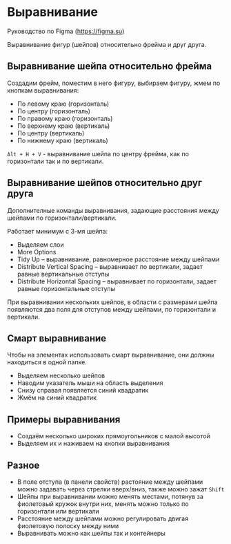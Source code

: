 # Выравнивание
Руководство по Figma (https://figma.su)

Выравнивание фигур (шейпов) относительно фрейма и друг друга.

## Выравнивание шейпа относительно фрейма
Создадим фрейм, поместим в него фигуру, выбираем фигуру, жмем по кнопкам выравнивания:
* По левому краю (горизонталь)
* По центру (горизонталь)
* По правому краю (горизонталь)
* По верхнему краю (вертикаль)
* По центру (вертикаль)
* По нижнему краю (вертикаль)

`Alt + H + V` - выравнивание шейпа по центру фрейма, как по горизонтали так и по вертикали.

## Выравнивание шейпов относительно друг друга
Дополнителные команды выравнивания, задающие расстояния между шейпами по горизонтали/вертикали.

Работает минимум с 3-мя шейпа:
- Выделяем слои
- More Options
- Tidy Up &ndash; выравнивание, равномерное расстояние между шейпами
- Distribute Vertical Spacing &ndash; выравнивает по вертикали, задает равные вертикальные отступы
- Distribute Horizontal Spacing &ndash; выравнивает по горизонтали, задает равные горизонтальные отступы

При выравнивании нескольких шейпов, в области с размерами шейпа появляются два поля для отступов между шейпами, по горизонтали и вертикали.

## Смарт выравнивание
Чтобы на элементах использовать смарт выравнивание, они должны находиться в одной папке.
- Выделяем несколько шейпов
- Наводим указатель мыши на область выделения
- Снизу справая появляется синий квадратик
- Жмём на синий квадратик

## Примеры выравнивания
- Создаём несколько широких прямоугольников с малой высотой
- Выделяем их и наживаем на кнопки выравнивания

## Разное
- В поле отступа (в панели свойств) растояние между шейпами можно задавать через стрелки вверх/вниз, также можно зажат `Shift`
- Шейпы при выравнивании можно менять местами, потянув за фиолетовый кружок внутри них, менять можно только по горизонтали или вертикали
- Расстояние между шейпами можно регулировать двигая фиолетовую полоску между ними
- Выравнивать можно как шейпы так и контейнеры